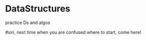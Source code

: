 # DataStructures
practice Ds and algos



#siri, next time when you are confused where to start, come here!

